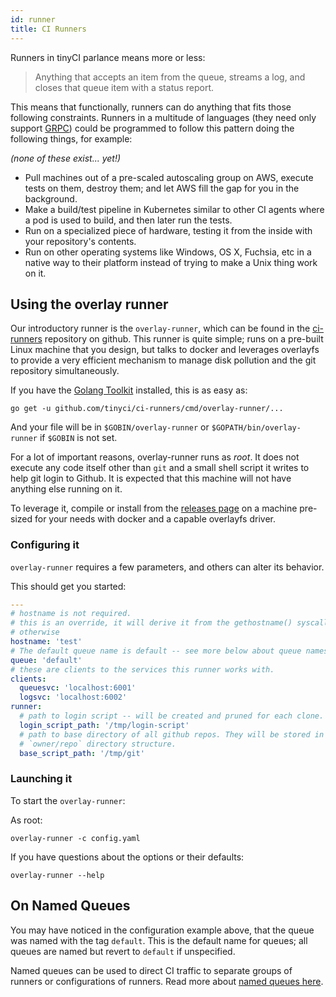 ```yaml
---
id: runner
title: CI Runners
---
```


Runners in tinyCI parlance means more or less:

> Anything that accepts an item from the queue, streams a log, and closes that
> queue item with a status report.

This means that functionally, runners can do anything that fits those following
constraints. Runners in a multitude of languages (they need only support
[GRPC](https://grpc.io)) could be programmed to follow this pattern doing the
following things, for example:

_(none of these exist... yet!)_

- Pull machines out of a pre-scaled autoscaling group on AWS, execute tests on
  them, destroy them; and let AWS fill the gap for you in the background.
- Make a build/test pipeline in Kubernetes similar to other CI agents where a
  pod is used to build, and then later run the tests.
- Run on a specialized piece of hardware, testing it from the inside with your
  repository's contents.
- Run on other operating systems like Windows, OS X, Fuchsia, etc in a native
  way to their platform instead of trying to make a Unix thing work on it.

## Using the overlay runner

Our introductory runner is the `overlay-runner`, which can be
found in the [ci-runners](https://github.com/tinyci/ci-runners) repository on
github. This runner is quite simple; runs on a pre-built Linux machine that you design,
but talks to docker and leverages overlayfs to provide a very efficient
mechanism to manage disk pollution and the git repository simultaneously.

If you have the [Golang Toolkit](https://golang.org) installed, this is as easy as:

```shell
go get -u github.com/tinyci/ci-runners/cmd/overlay-runner/...
```

And your file will be in `$GOBIN/overlay-runner` or
`$GOPATH/bin/overlay-runner` if `$GOBIN` is not set.

For a lot of important reasons, overlay-runner runs as _root_. It does not
execute any code itself other than `git` and a small shell script it writes to
help git login to Github. It is expected that this machine will not have anything
else running on it.

To leverage it, compile or install from the
[releases page](https://github.com/tinyci/ci-runners/releases) on a machine
pre-sized for your needs with docker and a capable overlayfs driver.

### Configuring it

`overlay-runner` requires a few parameters, and others can alter its behavior.

This should get you started:

```yaml
---
# hostname is not required.
# this is an override, it will derive it from the gethostname() syscall
# otherwise
hostname: 'test'
# The default queue name is default -- see more below about queue names
queue: 'default'
# these are clients to the services this runner works with.
clients:
  queuesvc: 'localhost:6001'
  logsvc: 'localhost:6002'
runner:
  # path to login script -- will be created and pruned for each clone. Contains github tokens.
  login_script_path: '/tmp/login-script'
  # path to base directory of all github repos. They will be stored in an
  # `owner/repo` directory structure.
  base_script_path: '/tmp/git'
```

### Launching it

To start the `overlay-runner`:

As root:

```shell
overlay-runner -c config.yaml
```

If you have questions about the options or their defaults:

```
overlay-runner --help
```

## On Named Queues

You may have noticed in the configuration example above, that the queue was
named with the tag `default`. This is the default name for queues; all queues
are named but revert to `default` if unspecified.

Named queues can be used to direct CI traffic to separate groups of runners or
configurations of runners. Read more about [named queues here](queues.md).
